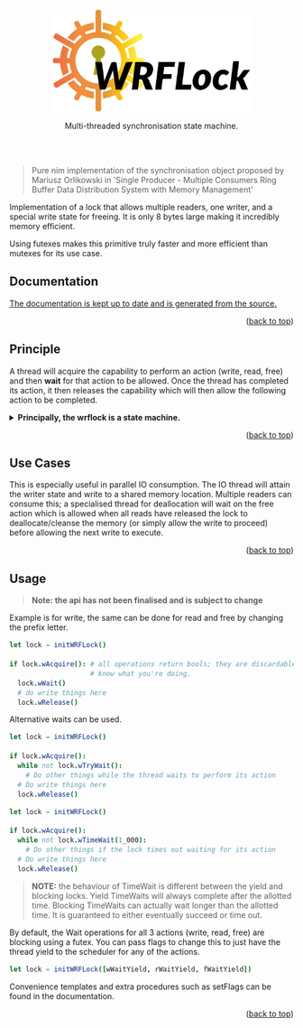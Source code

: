 <div id="top"></div>

<br />

<div align="center">
  <a href="https://github.com/nim-works/nimskull">
    <img src="papers/assets/logo.png" height="180"/>
  </a>

  <p align="center">
    Multi-threaded synchronisation state machine.
    <br />
    <br />
  </p>
</div>

<br />

> Pure nim implementation of the synchronisation object proposed by Mariusz Orlikowski in 'Single Producer - Multiple Consumers Ring Buffer Data Distribution System with Memory Management'

Implementation of a lock that allows multiple readers, one writer, and a special write state
for freeing. It is only 8 bytes large making it incredibly memory efficient.

Using futexes makes this primitive truly faster and more efficient than mutexes for its
use case.

## Documentation

[The documentation is kept up to date and is generated from the source.](https://shayanhabibi.github.io/wrflock/wrflock.html)

<p align="right">(<a href="#top">back to top</a>)</p>

## Principle

A thread will acquire the capability to perform an action (write, read, free)
and then **wait** for that action to be allowed. Once the thread has completed
its action, it then releases the capability which will then allow the following
action to be completed.

<details><summary><b>Principally, the wrflock is a state machine.</b></summary><br />
<div align="center">

![Figure 5 from Mariusz Orlikowskis paper](papers/assets/2021-12-21-14-17-31.png "Figure 5 from Mariusz Orlikowskis paper showing the WRFLock as a state machine")

</div>
</details>

<p align="right">(<a href="#top">back to top</a>)</p>


## Use Cases

This is especially useful in parallel IO consumption. The IO thread will attain
the writer state and write to a shared memory location. Multiple readers can
consume this; a specialised thread for deallocation will wait on the free action
which is allowed when all reads have released the lock to deallocate/cleanse the
memory (or simply allow the write to proceed) before allowing the next write to
execute.

<p align="right">(<a href="#top">back to top</a>)</p>

## Usage

> **Note: the api has not been finalised and is subject to change**

Example is for write, the same can be done for read and free by changing the
prefix letter.

```nim
let lock = initWRFLock()

if lock.wAcquire(): # all operations return bools; they are discardable if you
                    # know what you're doing.
  lock.wWait()
  # do write things here
  lock.wRelease()
```

Alternative waits can be used.

```nim
let lock = initWRFLock()

if lock.wAcquire():
  while not lock.wTryWait():
    # Do other things while the thread waits to perform its action
  # Do write things here
  lock.wRelease()
```

```nim
let lock = initWRFLock()

if lock.wAcquire():
  while not lock.wTimeWait(1_000):
    # Do other things if the lock times out waiting for its action
  # Do write things here
  lock.wRelease()
```

> **NOTE:** the behaviour of TimeWait is different between the yield and blocking
> locks. Yield TimeWaits will always complete after the allotted time. Blocking TimeWaits can actually wait longer than the allotted time. It is guaranteed to
> either eventually succeed or time out.

By default, the Wait operations for all 3 actions (write, read, free) are blocking
using a futex. You can pass flags to change this to just have the thread yield
to the scheduler for any of the actions.

```nim
let lock = initWRFLock([wWaitYield, rWaitYield, fWaitYield])
```

Convenience templates and extra procedures such as setFlags can be found in the
documentation.

<p align="right">(<a href="#top">back to top</a>)</p>
